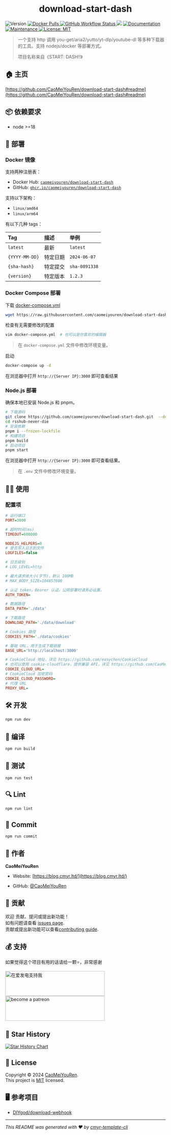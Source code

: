 <h1 align="center">download-start-dash </h1>
<p>
  <img alt="Version" src="https://img.shields.io/github/package-json/v/CaoMeiYouRen/download-start-dash.svg" />
  <a href="https://hub.docker.com/r/caomeiyouren/download-start-dash" target="_blank">
    <img alt="Docker Pulls" src="https://img.shields.io/docker/pulls/caomeiyouren/download-start-dash">
  </a>
  <a href="https://github.com/CaoMeiYouRen/download-start-dash/actions?query=workflow%3ARelease" target="_blank">
    <img alt="GitHub Workflow Status" src="https://img.shields.io/github/actions/workflow/status/CaoMeiYouRen/download-start-dash/release.yml?branch=master">
  </a>
  <img src="https://img.shields.io/badge/node-%3E%3D18-blue.svg" />
  <a href="https://github.com/CaoMeiYouRen/download-start-dash#readme" target="_blank">
    <img alt="Documentation" src="https://img.shields.io/badge/documentation-yes-brightgreen.svg" />
  </a>
  <a href="https://github.com/CaoMeiYouRen/download-start-dash/graphs/commit-activity" target="_blank">
    <img alt="Maintenance" src="https://img.shields.io/badge/Maintained%3F-yes-green.svg" />
  </a>
  <a href="https://github.com/CaoMeiYouRen/download-start-dash/blob/master/LICENSE" target="_blank">
    <img alt="License: MIT" src="https://img.shields.io/github/license/CaoMeiYouRen/download-start-dash?color=yellow" />
  </a>
</p>


> 一个支持 http 调用 you-get/aria2/yutto/yt-dlp/youtube-dl 等多种下载器的工具。支持 nodejs/docker 等部署方式。
>
> 项目名称来自《START: DASH!!》

## 🏠 主页

[https://github.com/CaoMeiYouRen/download-start-dash#readme](https://github.com/CaoMeiYouRen/download-start-dash#readme)


## 📦 依赖要求


- node >=18

## 🚀 部署

### Docker 镜像

支持两种注册表：

- Docker Hub: [`caomeiyouren/download-start-dash`](https://hub.docker.com/r/caomeiyouren/download-start-dash)
- GitHub: [`ghcr.io/caomeiyouren/download-start-dash`](https://github.com/caomeiyouren/download-start-dash/pkgs/container/rsshub-never-die)

支持以下架构：

- `linux/amd64`
- `linux/arm64`

有以下几种 tags：

| Tag            | 描述     | 举例          |
| :------------- | :------- | :------------ |
| `latest`       | 最新     | `latest`      |
| `{YYYY-MM-DD}` | 特定日期 | `2024-06-07`  |
| `{sha-hash}`   | 特定提交 | `sha-0891338` |
| `{version}`    | 特定版本 | `1.2.3`       |

### Docker Compose 部署

下载 [docker-compose.yml](https://github.com/caomeiyouren/download-start-dash/blob/master/docker-compose.yml)

```sh
wget https://raw.githubusercontent.com/caomeiyouren/download-start-dash/refs/heads/master/docker-compose.yml
```

检查有无需要修改的配置

```sh
vim docker-compose.yml  # 也可以是你喜欢的编辑器
```
> 在 `docker-compose.yml` 文件中修改环境变量。

启动

```sh
docker-compose up -d
```

在浏览器中打开 `http://{Server IP}:3000` 即可查看结果

### Node.js 部署

确保本地已安装 Node.js 和 pnpm。

```sh
# 下载源码
git clone https://github.com/caomeiyouren/download-start-dash.git  --depth=1
cd rsshub-never-die
# 安装依赖
pnpm i --frozen-lockfile
# 构建项目
pnpm build
# 启动项目
pnpm start
```

在浏览器中打开 `http://{Server IP}:3000` 即可查看结果。

> 在 `.env` 文件中修改环境变量。

## 👨‍💻 使用

### 配置项

```ini
# 运行端口
PORT=3000

# 超时时间(ms)
TIMEOUT=600000

NODEJS_HELPERS=0
# 是否写入日志到文件
LOGFILES=false

# 日志级别
# LOG_LEVEL=http

# 最大请求体大小(字节)，默认 100MB
# MAX_BODY_SIZE=104857600

# 认证 token，Bearer 认证。公网部署时请务必设置。
AUTH_TOKEN=

# 数据路径
DATA_PATH='./data'

# 下载路径
DOWNLOAD_PATH='./data/download'

# Cookies 路径
COOKIES_PATH='./data/cookies'

# 基础 URL，用于生成下载链接
BASE_URL='http://localhost:3000'

# CookieCloud 地址，详见 https://github.com/easychen/CookieCloud
# 也可以使用 cookie-cloudflare，提供兼容 API，详见 https://github.com/CaoMeiYouRen/cookie-cloudflare
COOKIE_CLOUD_URL=
# CookieCloud 加密密码
COOKIE_CLOUD_PASSWORD=
# 代理 URL
PROXY_URL=

```

## 🛠️ 开发

```sh
npm run dev
```

## 🔧 编译

```sh
npm run build
```

## 🧪 测试

```sh
npm run test
```

## 🔍 Lint

```sh
npm run lint
```

## 💾 Commit

```sh
npm run commit
```


## 👤 作者


**CaoMeiYouRen**

* Website: [https://blog.cmyr.ltd/](https://blog.cmyr.ltd/)

* GitHub: [@CaoMeiYouRen](https://github.com/CaoMeiYouRen)


## 🤝 贡献

欢迎 贡献、提问或提出新功能！<br />如有问题请查看 [issues page](https://github.com/CaoMeiYouRen/download-start-dash/issues). <br/>贡献或提出新功能可以查看[contributing guide](https://github.com/CaoMeiYouRen/download-start-dash/blob/master/CONTRIBUTING.md).

## 💰 支持

如果觉得这个项目有用的话请给一颗⭐️，非常感谢

<a href="https://afdian.com/@CaoMeiYouRen">
  <img src="https://cdn.jsdelivr.net/gh/CaoMeiYouRen/image-hosting-01@master/images/202306192324870.png" width="312px" height="78px" alt="在爱发电支持我">
</a>

<a href="https://patreon.com/CaoMeiYouRen">
    <img src="https://cdn.jsdelivr.net/gh/CaoMeiYouRen/image-hosting-01@master/images/202306142054108.svg" width="312px" height="78px" alt="become a patreon"/>
</a>

## 🌟 Star History

[![Star History Chart](https://api.star-history.com/svg?repos=CaoMeiYouRen/download-start-dash&type=Date)](https://star-history.com/#CaoMeiYouRen/download-start-dash&Date)

## 📝 License

Copyright © 2024 [CaoMeiYouRen](https://github.com/CaoMeiYouRen).<br />
This project is [MIT](https://github.com/CaoMeiYouRen/download-start-dash/blob/master/LICENSE) licensed.

## 🖥️ 参考项目

- [DIYgod/download-webhook](https://github.com/DIYgod/download-webhook)

***
_This README was generated with ❤️ by [cmyr-template-cli](https://github.com/CaoMeiYouRen/cmyr-template-cli)_
